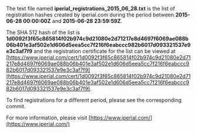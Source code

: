The text file named **iperial_registrations_2015_06_28.txt** is the list of registration hashes created by iperial.com during the period between **2015-06-28 00:00:00Z** and **2015-06-28 23:59:59Z**.

The SHA 512 hash of the list is **1d0092f3f65c865814f02b974c9d21080e2d71217e8d4697f6069ae088b06b401e3af502e1d606d5eea5cc7f216f6eabccc982b6017d093321537e9e3c3af7f9** and the registration certificate for the list can be viewed at [https://www.iperial.com/cert/1d0092f3f65c865814f02b974c9d21080e2d71217e8d4697f6069ae088b06b401e3af502e1d606d5eea5cc7f216f6eabccc982b6017d093321537e9e3c3af7f9](https://www.iperial.com/cert/1d0092f3f65c865814f02b974c9d21080e2d71217e8d4697f6069ae088b06b401e3af502e1d606d5eea5cc7f216f6eabccc982b6017d093321537e9e3c3af7f9).

To find registrations for a different period, please see the corresponding commit.

For more information, please visit [https://www.iperial.com/](https://www.iperial.com/)
